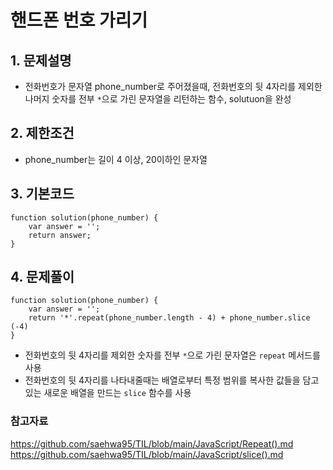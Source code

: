 # 핸드폰 번호 가리기

## 1. 문제설명
 + 전화번호가 문자열 phone_number로 주어졌을때, 전화번호의 뒷 4자리를 제외한 나머지 숫자를 전부 ```*```으로 가린 문자열을 리턴하는 함수, solutuon을 완성
  
## 2. 제한조건
 + phone_number는 길이 4 이상, 20이하인 문자열
  
## 3. 기본코드
```
function solution(phone_number) {
    var answer = '';
    return answer;
}
```

## 4. 문제풀이
```
function solution(phone_number) {
    var answer = '';
    return '*'.repeat(phone_number.length - 4) + phone_number.slice (-4) 
}
```
+ 전화번호의 뒷 4자리를 제외한 숫자를 전부 ```*```으로 가린 문자열은 ```repeat``` 메서드를 사용
+ 전화번호의 뒷 4자리를 나타내줄때는 배열로부터 특정 범위를 복사한 값들을 담고 있는 새로운 배열을 만드는 ```slice``` 함수를 사용

### 참고자료
https://github.com/saehwa95/TIL/blob/main/JavaScript/Repeat().md
https://github.com/saehwa95/TIL/blob/main/JavaScript/slice().md
